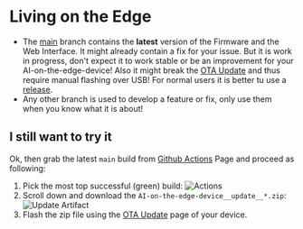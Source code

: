 # Living on the Edge

- The [main](https://github.com/jomjol/AI-on-the-edge-device/tree/main) branch contains the **latest** version of the Firmware and the Web Interface. It might already contain a fix for your issue. But it is work in progress, don't expect it to work stable or be an improvement for your AI-on-the-edge-device! Also it might break the [OTA Update](ota.md) and thus require manual flashing over USB! For normal users it is better tu use a [release](https://github.com/jomjol/AI-on-the-edge-device/releases).
 - Any other branch is used to develop a feature or fix, only use them when you know what it is about!

## I still want to try it

Ok, then grab the latest `main` build from [Github Actions](https://github.com/jomjol/AI-on-the-edge-device/actions/workflows/build.yaml?query=branch%3Amain) Page and proceed as following:

1. Pick the most top successful (green) build:
  ![Actions](actions.png)  
2. Scroll down and download the `AI-on-the-edge-device__update__*.zip`:
  ![Update Artifact](update-artifact.png)  
5. Flash the zip file using the [OTA Update](ota.md) page of your device.
